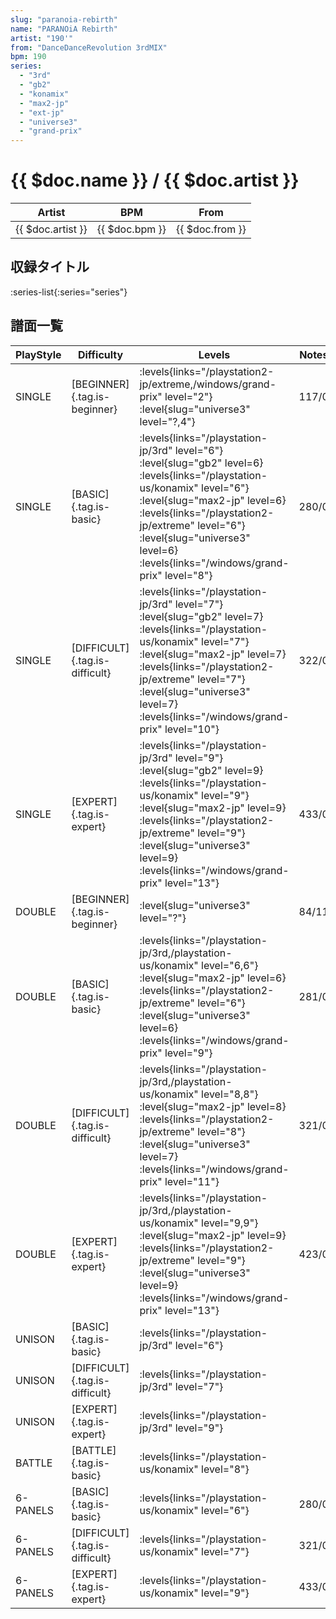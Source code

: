 ```yaml
---
slug: "paranoia-rebirth"
name: "PARANOiA Rebirth"
artist: "190'"
from: "DanceDanceRevolution 3rdMIX"
bpm: 190
series:
  - "3rd"
  - "gb2"
  - "konamix"
  - "max2-jp"
  - "ext-jp"
  - "universe3"
  - "grand-prix"
---
```


# {{ $doc.name }} / {{ $doc.artist }}

|Artist|BPM|From|
|------|---|----|
|{{ $doc.artist }}|{{ $doc.bpm }}|{{ $doc.from }}|

## 収録タイトル

:series-list{:series="series"}

## 譜面一覧

|PlayStyle|Difficulty|Levels|Notes|Movie|
|---------|----------|------|-----|-----|
|SINGLE|[BEGINNER]{.tag.is-beginner}| :levels{links="/playstation2-jp/extreme,/windows/grand-prix" level="2"} :level{slug="universe3" level="?,4"}|117/0||
|SINGLE|[BASIC]{.tag.is-basic}| :levels{links="/playstation-jp/3rd" level="6"} :level{slug="gb2" level=6} :levels{links="/playstation-us/konamix" level="6"} :level{slug="max2-jp" level=6}  :levels{links="/playstation2-jp/extreme" level="6"} :level{slug="universe3" level=6}  :levels{links="/windows/grand-prix" level="8"}|280/0||
|SINGLE|[DIFFICULT]{.tag.is-difficult}| :levels{links="/playstation-jp/3rd" level="7"} :level{slug="gb2" level=7} :levels{links="/playstation-us/konamix" level="7"} :level{slug="max2-jp" level=7}  :levels{links="/playstation2-jp/extreme" level="7"} :level{slug="universe3" level=7}  :levels{links="/windows/grand-prix" level="10"}|322/0||
|SINGLE|[EXPERT]{.tag.is-expert}| :levels{links="/playstation-jp/3rd" level="9"} :level{slug="gb2" level=9} :levels{links="/playstation-us/konamix" level="9"} :level{slug="max2-jp" level=9}  :levels{links="/playstation2-jp/extreme" level="9"} :level{slug="universe3" level=9}  :levels{links="/windows/grand-prix" level="13"}|433/0||
|DOUBLE|[BEGINNER]{.tag.is-beginner}|<div class="field is-grouped is-grouped-multiline"> :level{slug="universe3" level="?"}</div>|84/11||
|DOUBLE|[BASIC]{.tag.is-basic}| :levels{links="/playstation-jp/3rd,/playstation-us/konamix" level="6,6"} :level{slug="max2-jp" level=6}  :levels{links="/playstation2-jp/extreme" level="6"} :level{slug="universe3" level=6}  :levels{links="/windows/grand-prix" level="9"}|281/0||
|DOUBLE|[DIFFICULT]{.tag.is-difficult}| :levels{links="/playstation-jp/3rd,/playstation-us/konamix" level="8,8"} :level{slug="max2-jp" level=8}  :levels{links="/playstation2-jp/extreme" level="8"} :level{slug="universe3" level=7}  :levels{links="/windows/grand-prix" level="11"}|321/0||
|DOUBLE|[EXPERT]{.tag.is-expert}| :levels{links="/playstation-jp/3rd,/playstation-us/konamix" level="9,9"} :level{slug="max2-jp" level=9}  :levels{links="/playstation2-jp/extreme" level="9"} :level{slug="universe3" level=9}  :levels{links="/windows/grand-prix" level="13"}|423/0||
|UNISON|[BASIC]{.tag.is-basic}| :levels{links="/playstation-jp/3rd" level="6"}|||
|UNISON|[DIFFICULT]{.tag.is-difficult}| :levels{links="/playstation-jp/3rd" level="7"}|||
|UNISON|[EXPERT]{.tag.is-expert}| :levels{links="/playstation-jp/3rd" level="9"}|||
|BATTLE|[BATTLE]{.tag.is-basic}| :levels{links="/playstation-us/konamix" level="8"}|||
|6-PANELS|[BASIC]{.tag.is-basic}| :levels{links="/playstation-us/konamix" level="6"}|280/0||
|6-PANELS|[DIFFICULT]{.tag.is-difficult}| :levels{links="/playstation-us/konamix" level="7"}|321/0||
|6-PANELS|[EXPERT]{.tag.is-expert}| :levels{links="/playstation-us/konamix" level="9"}|433/0||
